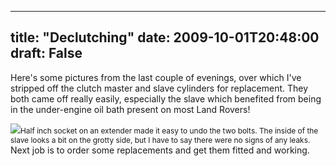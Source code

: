 
---
title: "Declutching"
date: 2009-10-01T20:48:00
draft: False
---

Here's some pictures from the last couple of evenings, over which I've stripped off the clutch master and slave cylinders for replacement. They both came off really easily, especially the slave which benefited from being in the under-engine oil bath present on most Land Rovers!

[<img src="http://danandtheduke.co.uk/uploaded_images/IMG_1878-788273.JPG"/>](http://danandtheduke.co.uk/uploaded_images/IMG_1878-788278.JPG)<span style="font-size:85%;">Half inch socket on an extender made it easy to undo the two bolts.  The inside of the slave looks a bit on the grotty side, but I have to say there were no signs of any leaks.
</span>
Next job is to order some replacements and get them fitted and working.
